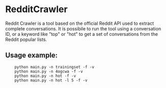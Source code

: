 # RedditCrawler
Reddit Crawler is a tool based on the official Reddit API used to extract complete conversations.
It is possibile to run the tool using a conversation ID, or a keyword like "top" or "hot" to get a set of conversations from the Reddit popular lists.

## Usage example:
```
    python main.py -n trainingset -f -v
    python main.py -n 4ogcwa -f -v
    python main.py -n hot -f -v
    python main.py -n hot -l 5 -f -v
```

